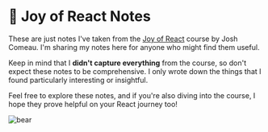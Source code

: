 # 📒 Joy of React Notes

These are just notes I've taken from the [Joy of React](https://www.joyofreact.com/) course by Josh Comeau. I'm sharing my notes here for anyone who might find them useful.

Keep in mind that I **didn't capture everything** from the course, so don't expect these notes to be comprehensive. I only wrote down the things that I found particularly interesting or insightful.

Feel free to explore these notes, and if you're also diving into the course, I hope they prove helpful on your React journey too!

![bear](https://github.com/mirayatech/joy-of-react-notes/assets/71933266/13719dbb-2a3f-4e52-b5bd-0d9e5ffc486a)
